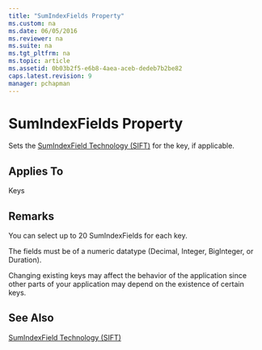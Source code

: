 ```yaml
---
title: "SumIndexFields Property"
ms.custom: na
ms.date: 06/05/2016
ms.reviewer: na
ms.suite: na
ms.tgt_pltfrm: na
ms.topic: article
ms.assetid: 0b03b2f5-e6b8-4aea-aceb-dedeb7b2be82
caps.latest.revision: 9
manager: pchapman
---
```

# SumIndexFields Property
Sets the [SumIndexField Technology \(SIFT\)](../dynamics-nav/SumIndexField-Technology--SIFT-.md) for the key, if applicable.  
  
## Applies To  
 Keys  
  
## Remarks  
 You can select up to 20 SumIndexFields for each key.  
  
 The fields must be of a numeric datatype \(Decimal, Integer, BigInteger, or Duration\).  
  
 Changing existing keys may affect the behavior of the application since other parts of your application may depend on the existence of certain keys.  
  
## See Also  
 [SumIndexField Technology \(SIFT\)](../dynamics-nav/SumIndexField-Technology--SIFT-.md)